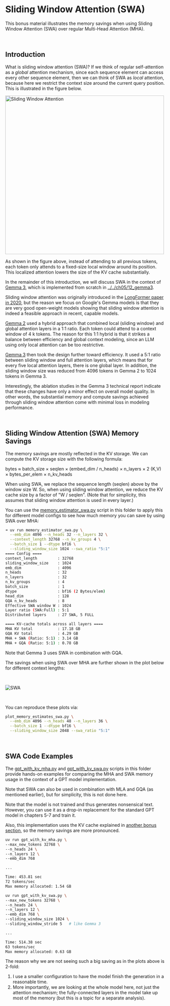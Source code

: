 # Sliding Window Attention (SWA)

This bonus material illustrates the memory savings when using Sliding Window Attention (SWA) over regular Multi-Head Attention (MHA).



&nbsp;
## Introduction

What is sliding window attention (SWA)? If we think of regular self-attention as a *global* attention mechanism, since each sequence element can access every other sequence element, then we can think of SWA as *local* attention, because here we restrict the context size around the current query position. This is illustrated in the figure below.

<img src="https://sebastianraschka.com/images/LLMs-from-scratch-images/bonus/swa-memory/1.webp?2" alt="Sliding Window Attention" width="500px" />

As shown in the figure above, instead of attending to all previous tokens, each token only attends to a fixed-size local window around its position. This localized attention lowers the size of the KV cache substantially.

In the remainder of this introduction, we will discuss SWA in the context of [Gemma 3](https://arxiv.org/abs/2503.19786), which is implemented from scratch in [../../ch05/12_gemma3](../../ch05/12_gemma3).

Sliding window attention was originally introduced in the [LongFormer paper in 2020](https://arxiv.org/abs/2004.05150), but the reason we focus on Google's Gemma models is that they are very good open-weight models showing that sliding window attention is indeed a feasible approach in recent, capable models.

[Gemma 2](https://arxiv.org/abs/2408.00118) used a hybrid approach that combined local (sliding window) and global attention layers in a 1:1 ratio. Each token could attend to a context window of 4 k tokens. The reason for this 1:1 hybrid is that it strikes a balance between efficiency and global context modeling, since an LLM using only local attention can be too restrictive.

[Gemma 3](https://arxiv.org/abs/2503.19786) then took the design further toward efficiency. It used a 5:1 ratio between sliding window and full attention layers, which means that for every five local attention layers, there is one global layer. In addition, the sliding window size was reduced from 4096 tokens in Gemma 2 to 1024 tokens in Gemma 3. 

Interestingly, the ablation studies in the Gemma 3 technical report indicate that these changes have only a minor effect on overall model quality. In other words, the substantial memory and compute savings achieved through sliding window attention come with minimal loss in modeling performance.



&nbsp;
## Sliding Window Attention (SWA) Memory Savings

The memory savings are mostly reflected in the KV storage. We can compute the KV storage size with the following formula:

bytes ≈ batch_size × seqlen × (embed_dim / n_heads) × n_layers × 2 (K,V) × bytes_per_elem × n_kv_heads

When using SWA, we replace the sequence length (seqlen) above by the window size W. So, when using sliding window attention, we reduce the KV cache size by a factor of "W / seqlen". (Note that for simplicity, this assumes that sliding window attention is used in every layer.)


You can use the [memory_estimator_swa.py](memory_estimator_swa.py) script in this folder to apply this for different model configs to see how much memory you can save by using SWA over MHA:

```bash
➜ uv run memory_estimator_swa.py \
  --emb_dim 4096 --n_heads 32 --n_layers 32 \
  --context_length 32768 --n_kv_groups 4 \
  --batch_size 1 --dtype bf16 \
  --sliding_window_size 1024 --swa_ratio "5:1"
==== Config ====
context_length         : 32768
sliding_window_size    : 1024
emb_dim                : 4096
n_heads                : 32
n_layers               : 32
n_kv_groups            : 4
batch_size             : 1
dtype                  : bf16 (2 Bytes/elem)
head_dim               : 128
GQA n_kv_heads         : 8
Effective SWA window W : 1024
Layer ratio (SWA:Full) : 5:1
Distributed layers     : 27 SWA, 5 FULL

==== KV-cache totals across all layers ====
MHA KV total           : 17.18 GB
GQA KV total           : 4.29 GB
MHA + SWA (Ratio: 5:1) : 3.14 GB
MHA + GQA (Ratio: 5:1) : 0.78 GB
```

Note that Gemma 3 uses SWA in combination with GQA.

The savings when using SWA over MHA are further shown in the plot below for different context lengths:

&nbsp;

<img src="https://sebastianraschka.com/images/LLMs-from-scratch-images/bonus/swa-memory/4.webp?2" alt="SWA" width="=800px" />

&nbsp;

You can reproduce these plots via:

```bash
plot_memory_estimates_swa.py \
  --emb_dim 4096 --n_heads 48 --n_layers 36 \
  --batch_size 1 --dtype bf16 \
  --sliding_window_size 2048 --swa_ratio "5:1"
```


&nbsp;
## SWA Code Examples

The [gpt_with_kv_mha.py](gpt_with_kv_mha.py) and [gpt_with_kv_swa.py](gpt_with_kv_swa.py) scripts in this folder provide hands-on examples for comparing the MHA and SWA memory usage in the context of a GPT model implementation.

Note that SWA can also be used in combination with MLA and GQA (as mentioned earlier), but for simplicity, this is not done here.

Note that the model is not trained and thus generates nonsensical text. However, you can use it as a drop-in replacement for the standard GPT model in chapters 5-7 and train it.

Also, this implementation uses the KV cache explained in [another bonus section](../03_kv-cache), so the memory savings are more pronounced.

```bash
uv run gpt_with_kv_mha.py \
--max_new_tokens 32768 \
--n_heads 24 \
--n_layers 12 \
--emb_dim 768

...

Time: 453.81 sec
72 tokens/sec
Max memory allocated: 1.54 GB
```

```bash
uv run gpt_with_kv_swa.py \
--max_new_tokens 32768 \
--n_heads 24 \
--n_layers 12 \
--emb_dim 768 \
--sliding_window_size 1024 \
--sliding_window_stride 5   # like Gemma 3

...

Time: 514.38 sec
63 tokens/sec
Max memory allocated: 0.63 GB
```

The reason why we are not seeing such a big saving as in the plots above is 2-fold:

1. I use a smaller configuration to have the model finish the generation in a reasonable time.
2. More importantly, we are looking at the whole model here, not just the attention mechanism; the fully-connected layers in the model take up most of the memory (but this is a topic for a separate analysis).
